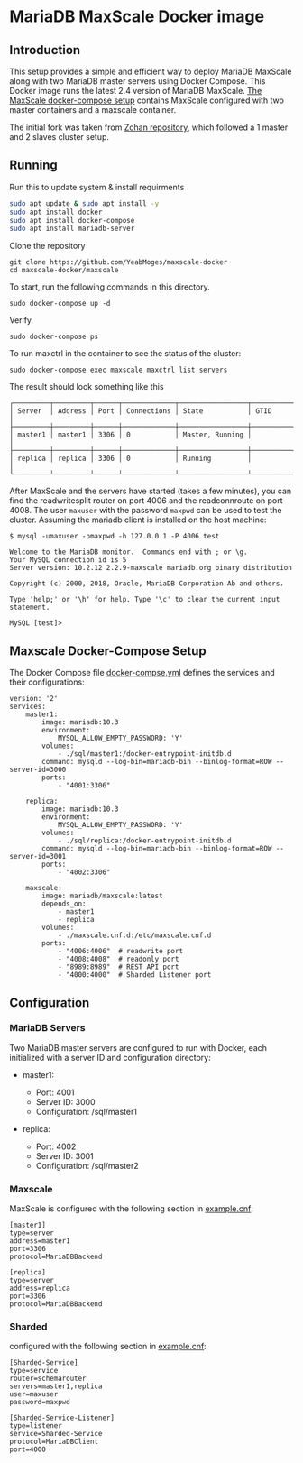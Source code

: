 # MariaDB MaxScale Docker image

## Introduction

This setup provides a simple and efficient way to deploy MariaDB MaxScale along with two MariaDB master servers using Docker Compose.
This Docker image runs the latest 2.4 version of MariaDB MaxScale. 
[The MaxScale docker-compose setup](./maxscale/docker-compose.yml) contains MaxScale
configured with two master containers and a maxscale container.


The initial fork was taken from [Zohan repository](https://github.com/Zohan/maxscale-docker), which followed a 1 master and 2 slaves cluster setup. 

## Running
Run this to update system & install requirments
```sh
sudo apt update & sudo apt install -y
sudo apt install docker
sudo apt install docker-compose
sudo apt install mariadb-server
```

Clone the repository

```
git clone https://github.com/YeabMoges/maxscale-docker
cd maxscale-docker/maxscale
```

To start, run the
following commands in this directory.

```
sudo docker-compose up -d
```

Verify

```
sudo docker-compose ps
```

To run maxctrl in the container to see the status of the cluster:
```
sudo docker-compose exec maxscale maxctrl list servers
```

The result should look something like this
```
┌─────────┬─────────┬──────┬─────────────┬─────────────────┬──────────┐
│ Server  │ Address │ Port │ Connections │ State           │ GTID     │
├─────────┼─────────┼──────┼─────────────┼─────────────────┼──────────┤
│ master1 │ master1 │ 3306 │ 0           │ Master, Running │          │
├─────────┼─────────┼──────┼─────────────┼─────────────────┼──────────┤
│ replica │ replica │ 3306 │ 0           │ Running         │          │
└─────────┴─────────┴──────┴─────────────┴─────────────────┴──────────┘
```
After MaxScale and the servers have started (takes a few minutes), you can find
the readwritesplit router on port 4006 and the readconnroute on port 4008. The
user `maxuser` with the password `maxpwd` can be used to test the cluster.
Assuming the mariadb client is installed on the host machine:
```
$ mysql -umaxuser -pmaxpwd -h 127.0.0.1 -P 4006 test
```
```
Welcome to the MariaDB monitor.  Commands end with ; or \g.
Your MySQL connection id is 5
Server version: 10.2.12 2.2.9-maxscale mariadb.org binary distribution

Copyright (c) 2000, 2018, Oracle, MariaDB Corporation Ab and others.

Type 'help;' or '\h' for help. Type '\c' to clear the current input statement.

MySQL [test]>
```

## Maxscale Docker-Compose Setup
The Docker Compose file [docker-compse.yml](./maxscale/docker-compose.yml) defines the services and their configurations:
```
version: '2'
services:
    master1:
        image: mariadb:10.3
        environment:
            MYSQL_ALLOW_EMPTY_PASSWORD: 'Y'
        volumes:
            - ./sql/master1:/docker-entrypoint-initdb.d
        command: mysqld --log-bin=mariadb-bin --binlog-format=ROW --server-id=3000
        ports:
            - "4001:3306"

    replica:
        image: mariadb:10.3
        environment:
            MYSQL_ALLOW_EMPTY_PASSWORD: 'Y'
        volumes:
            - ./sql/replica:/docker-entrypoint-initdb.d
        command: mysqld --log-bin=mariadb-bin --binlog-format=ROW --server-id=3001
        ports:
            - "4002:3306"

    maxscale:
        image: mariadb/maxscale:latest
        depends_on:
            - master1
            - replica
        volumes:
            - ./maxscale.cnf.d:/etc/maxscale.cnf.d
        ports:
            - "4006:4006"  # readwrite port
            - "4008:4008"  # readonly port
            - "8989:8989"  # REST API port
            - "4000:4000"  # Sharded Listener port
```


## Configuration
### MariaDB Servers
Two MariaDB master servers are configured to run with Docker, each initialized with a server ID and configuration directory:

- master1:
    - Port: 4001
    - Server ID: 3000
    - Configuration: /sql/master1

- replica:
    - Port: 4002
    - Server ID: 3001
    - Configuration: /sql/master2

### Maxscale
MaxScale is configured with the following section in [example.cnf](./maxscale/maxscale.cnf.d/example.cnf):

```
[master1]
type=server
address=master1
port=3306
protocol=MariaDBBackend

[replica]
type=server
address=replica
port=3306
protocol=MariaDBBackend
```

### Sharded 
configured with the following section in [example.cnf](./maxscale/maxscale.cnf.d/example.cnf):

```
[Sharded-Service]
type=service
router=schemarouter
servers=master1,replica
user=maxuser
password=maxpwd

[Sharded-Service-Listener]
type=listener
service=Sharded-Service
protocol=MariaDBClient
port=4000
```






















